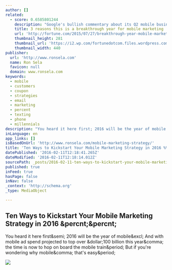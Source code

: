 ```yaml
---
author: []
related:
  - score: 0.6585801244
    description: "Google's bullish commentary about its Q2 mobile business -respectable ad growth and accelerating video viewership on the go-wasn't exactly a big surprise. After all, one commonly cited forecast suggests that mobile gadgets could be the focus for 72% of all digital ad spending by 2019."
    title: 3 reasons this is a breakthrough year for mobile marketing
    url: 'http://fortune.com/2015/07/27/breakthrough-year-mobile-marketing/'
    thumbnail_height: 281
    thumbnail_url: 'https://i2.wp.com/fortunedotcom.files.wordpress.com/2015/07/rtr4x894.jpg?fit=440%2C330&quality=80&strip'
    thumbnail_width: 440
publisher:
  url: 'http://www.ronsela.com'
  name: Ron Sela
  favicon: null
  domain: www.ronsela.com
keywords:
  - mobile
  - customers
  - coupon
  - strategies
  - email
  - marketing
  - percent
  - texting
  - phone
  - millennials
description: "You heard it here first; 2016 will be the year of mobile! And with mobile ad spend projected to top over $100 billion this year, the time is now to hop on board the mobile train. But if you're wondering why mobile, that's easy."
inLanguage: en
app_links: []
isBasedOnUrl: 'http://www.ronsela.com/mobile-marketing-strategy/'
title: 'Ten Ways to Kickstart Your Mobile Marketing Strategy in 2016 %%'
datePublished: '2016-02-11T12:18:41.265Z'
dateModified: '2016-02-11T12:18:14.012Z'
sourcePath: _posts/2016-02-11-ten-ways-to-kickstart-your-mobile-marketing-strategy-in-2016.md
published: true
inFeed: true
hasPage: false
inNav: false
_context: 'http://schema.org'
_type: MediaObject

---
```

<article style=""><h1>Ten Ways to Kickstart Your Mobile Marketing Strategy in 2016 &amp;percnt;&amp;percnt;</h1><p>You heard it here first&amp;semi; 2016 will be the year of mobile&amp;excl; And with mobile ad spend projected to top over &amp;dollar;100 billion this year&amp;comma; the time is now to hop on board the mobile train&amp;period; But if you're wondering why mobile&amp;comma; that's easy&amp;period;</p><img src="http://cdn-ronsela.pressidium.com/wp-content/uploads/2016/02/Ten-Ways-to-Kickstart-Your-Mobile-Marketing-Strategy-in-2016-Long.jpg" /></article>